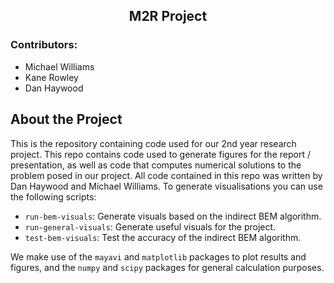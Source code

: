 <div>
    <h2 align="center">M2R Project</h2>
    <h3>Contributors:</h3>
    <ul>
        <li>Michael Williams</li>
        <li>Kane Rowley</li>
        <li>Dan Haywood</li>
    </ul>
</div>

## About the Project

This is the repository containing code used for our 2nd year research project.
This repo contains code used to generate figures for the report / presentation, as well as
code that computes numerical solutions to the problem posed in our project.
All code contained in this repo was written by Dan Haywood and Michael Williams.
To generate visualisations you can use the following scripts:
<ul>
    <li><code>run-bem-visuals</code>: Generate visuals based on the indirect BEM algorithm.</li>
    <li><code>run-general-visuals</code>: Generate useful visuals for the project.</li>
    <li><code>test-bem-visuals</code>: Test the accuracy of the indirect BEM algorithm.</li>
</ul>

We make use of the `mayavi` and `matplotlib` packages to plot results and figures,
and the `numpy` and `scipy` packages for general calculation purposes.
